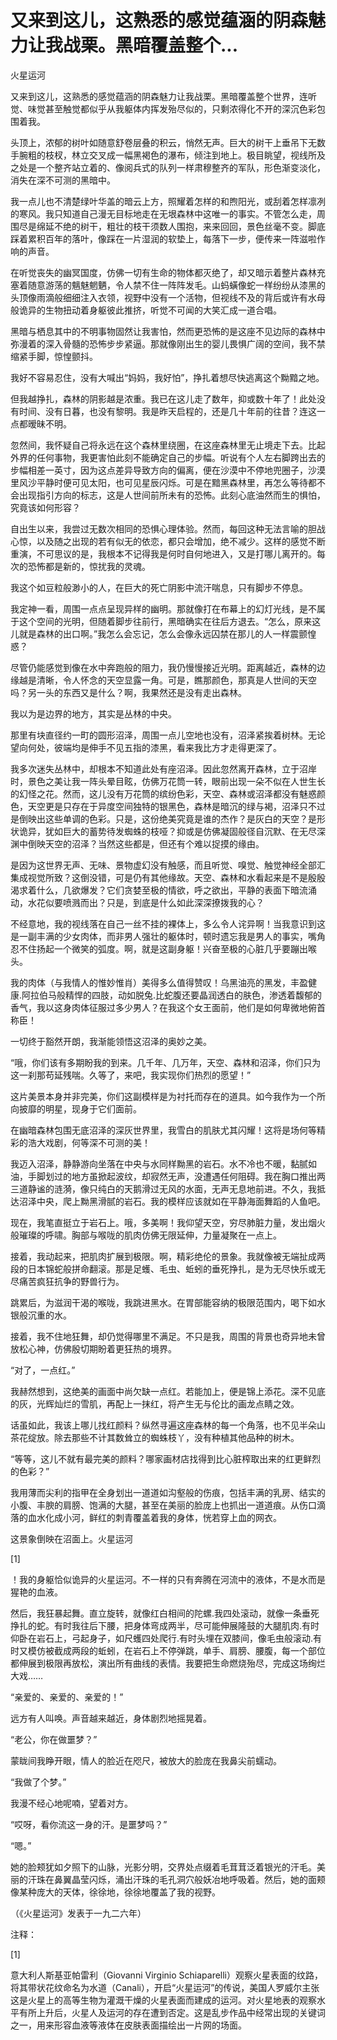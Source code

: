 # 又来到这儿，这熟悉的感觉蕴涵的阴森魅力让我战栗。黑暗覆盖整个...

火星运河

又来到这儿，这熟悉的感觉蕴涵的阴森魅力让我战栗。黑暗覆盖整个世界，连听觉、味觉甚至触觉都似乎从我躯体内挥发殆尽似的，只剩浓得化不开的深沉色彩包围着我。

头顶上，浓郁的树叶如随意舒卷层叠的积云，悄然无声。巨大的树干上垂吊下无数手腕粗的枝杈，林立交叉成一幅黑褐色的瀑布，倾注到地上。极目眺望，视线所及之处是一个整齐站立着的、像阅兵式的队列一样肃穆整齐的军队，形色渐变淡化，消失在深不可测的黑暗中。

我一点儿也不清楚绿叶华盖的暗云上方，照耀着怎样的和煦阳光，或刮着怎样凛冽的寒风。我只知道自己漫无目标地走在无垠森林中这唯一的事实。不管怎么走，周围尽是绵延不绝的树干，粗壮的枝干须数人围抱，来来回回，景色丝毫不变。脚底踩着累积百年的落叶，像踩在一片湿润的软垫上，每落下一步，便传来一阵滋啦作响的声音。

在听觉丧失的幽冥国度，仿佛一切有生命的物体都灭绝了，却又暗示着整片森林充塞着随意游荡的魑魅魍魉，令人禁不住一阵阵发毛。山蚂蟥像蛇一样纷纷从漆黑的头顶像雨滴般细细注入衣领，视野中没有一个活物，但视线不及的背后或许有水母般诡异的生物扭动着身躯彼此推挤，听觉不可闻的大笑汇成一道合唱。

黑暗与栖息其中的不明事物固然让我害怕，然而更恐怖的是这座不见边际的森林中弥漫着的深入骨髓的恐怖步步紧逼。那就像刚出生的婴儿畏惧广阔的空间，我不禁缩紧手脚，惊惶颤抖。

我好不容易忍住，没有大喊出“妈妈，我好怕”，挣扎着想尽快逃离这个黝黯之地。

但我越挣扎，森林的阴影越是浓重。我已在这儿走了数年，抑或数十年了！此处没有时间、没有日暮，也没有黎明。我是昨天启程的，还是几十年前的往昔？连这一点都暧昧不明。

忽然间，我怀疑自己将永远在这个森林里绕圈，在这座森林里无止境走下去。比起外界的任何事物，我更害怕此刻不能确定自己的步幅。听说有个人左右脚跨出去的步幅相差一英寸，因为这点差异导致方向的偏离，便在沙漠中不停地兜圈子，沙漠里风沙平静时便可见太阳，也可见星辰闪烁。可是在黯黑森林里，再怎么等待都不会出现指引方向的标志，这是人世间前所未有的恐怖。此刻心底油然而生的惧怕，究竟该如何形容？

自出生以来，我尝过无数次相同的恐惧心理体验。然而，每回这种无法言喻的胆战心惊，以及随之出现的若有似无的依恋，都只会增加，绝不减少。这样的感觉不断重演，不可思议的是，我根本不记得我是何时自何地进入，又是打哪儿离开的。每次的恐怖都是新的，惊扰我的灵魂。

我这个如豆粒般渺小的人，在巨大的死亡阴影中流汗喘息，只有脚步不停息。

我定神一看，周围一点点呈现异样的幽明。那就像打在布幕上的幻灯光线，是不属于这个空间的光明，但随着脚步往前行，黑暗确实在往后方退去。“怎么，原来这儿就是森林的出口啊。”我怎么会忘记，怎么会像永远囚禁在那儿的人一样震颤惶惑？

尽管仍能感觉到像在水中奔跑般的阻力，我仍慢慢接近光明。距离越近，森林的边缘越是清晰，令人怀念的天空显露一角。可是，瞧那颜色，那真是人世间的天空吗？另一头的东西又是什么？啊，我果然还是没有走出森林。

我以为是边界的地方，其实是丛林的中央。

那里有块直径约一町的圆形沼泽，周围一点儿空地也没有，沼泽紧挨着树林。无论望向何处，彼端均是伸手不见五指的漆黑，看来我比方才走得更深了。

我多次迷失丛林中，却根本不知道此处有座沼泽。因此忽然离开森林，立于沼岸时，景色之美让我一阵头晕目眩，仿佛万花筒一转，眼前出现一朵不似在人世生长的幻怪之花。然而，这儿没有万花筒的缤纷色彩，天空、森林或沼泽都没有魅惑颜色，天空更是只存在于异度空间独特的银黑色，森林是暗沉的绿与褐，沼泽只不过是倒映出这些单调的色彩。只是，这份绝美究竟是谁的杰作？是灰白的天空？是形状诡异，犹如巨大的蓄势待发蜘蛛的枝哑？抑或是仿佛凝固般径自沉默、在无尽深渊中倒映天空的沼泽？当然这些都是，但还有个难以捉摸的缘由。

是因为这世界无声、无味、景物虚幻没有触感，而且听觉、嗅觉、触觉神经全部汇集成视觉所致？这倒没错，可是仍有其他缘故。天空、森林和水看起来是不是殷殷渴求着什么，几欲爆发？它们贪婪至极的情欲，呼之欲出，平静的表面下暗流涌动，水花似要喷溅而出？只是，到底是什么如此深深撩拨我的心？

不经意地，我的视线落在自己一丝不挂的裸体上，多么令人诧异啊！当我意识到这是一副丰满的少女肉体，而非男人强壮的躯体时，顿时遗忘我是男人的事实，嘴角忍不住扬起一个微笑的弧度。啊，就是这副身躯！兴奋至极的心脏几乎要蹦出喉头。

我的肉体（与我情人的惟妙惟肖）美得多么值得赞叹！乌黑油亮的黑发，丰盈健康.阿拉伯马般精悍的四肢，动如脱兔.比蛇腹还要晶润透白的肤色，渗透着馥郁的香气，我以这身肉体征服过多少男人？在我这个女王面前，他们是如何卑微地俯首称臣！

一切终于豁然开朗，我渐能领悟这沼泽的奥妙之美。

“哦，你们该有多期盼我的到来。几千年、几万年，天空、森林和沼泽，你们只为这一刹那苟延残喘。久等了，来吧，我实现你们热烈的愿望！”

这片美景本身并非完美，你们这副模样是为衬托而存在的道具。如今我作为一个所向披靡的明星，现身于它们面前。

在幽暗森林包围无底沼泽的深灰世界里，我雪白的肌肤尤其闪耀！这将是场何等精彩的浩大戏剧，何等深不可测的美！

我迈入沼泽，静静游向坐落在中央与水同样黝黑的岩石。水不冷也不暖，黏腻如油，手脚划过的地方虽掀起波纹，却寂然无声，没遭遇任何阻碍。我在胸口推出两三道静谧的涟漪，像只纯白的天鹅滑过无风的水面，无声无息地前进。不久，我抵达沼泽中央，爬上黝黑滑腻的岩石。我的模样应该就如在平静海面舞蹈的人鱼吧。

现在，我笔直挺立于岩石上。哦，多美啊！我仰望天空，穷尽肺脏力量，发出烟火般璀璨的呼啸。胸部与喉咙的肌肉仿佛无限延伸，力量凝聚在一点上。

接着，我动起来，把肌肉扩展到极限。啊，精彩绝伦的景象。我就像被无端扯成两段的日本锦蛇般拼命翻滚。那是足蠖、毛虫、蚯蚓的垂死挣扎，是为无尽快乐或无尽痛苦疯狂抗争的野兽行为。

跳累后，为滋润干渴的喉咙，我跳进黑水。在胃部能容纳的极限范围内，喝下如水银般沉重的水。

接着，我不住地狂舞，却仍觉得哪里不满足。不只是我，周围的背景也奇异地未曾放松心神，仿佛殷切期盼着更狂热的境界。

“对了，一点红。”

我赫然想到，这绝美的画面中尚欠缺一点红。若能加上，便是锦上添花。深不见底的灰，光辉灿烂的雪肌，再配上一抹红，将产生无与伦比的画龙点睛之效。

话虽如此，我该上哪儿找红颜料？纵然寻遍这座森林的每一个角落，也不见半朵山茶花绽放。除去那些不计其数耸立的蜘蛛枝丫，没有种植其他品种的树木。

“等等，这儿不就有最完美的颜料？哪家画材店找得到比心脏榨取出来的红更鲜烈的色彩？”

我用薄而尖利的指甲在全身划出一道道如沟壑般的伤痕，包括丰满的乳房、结实的小腹、丰腴的肩膀、饱满的大腿，甚至在美丽的脸庞上也抓出一道道痕。从伤口滴落的血水化成小河，鲜红的刺青覆盖着我的身体，恍若穿上血的网衣。

这景象倒映在沼面上。火星运河

[1]

！我的身躯恰似诡异的火星运河。不一样的只有奔腾在河流中的液体，不是水而是猩艳的血液。

然后，我狂暴起舞。直立旋转，就像红白相间的陀螺.我四处滚动，就像一条垂死挣扎的蛇。有时我往后下腰，把身体弯成两半，尽可能伸展隆鼓的大腿肌肉.有时仰卧在岩石上，弓起身子，如尺蠖四处爬行.有时头埋在双膝间，像毛虫般滚动.有时又模仿被截成两段的蚯蚓，在岩石上不停弹跳，单手、肩膀、腰腹，每一个部位都伸展到极限再放松，演出所有曲线的表情。我要把生命燃烧殆尽，完成这场绚烂大戏……

“亲爱的、亲爱的、亲爱的！”

远方有人叫唤。声音越来越近，身体剧烈地摇晃着。

“老公，你在做噩梦？”

蒙眬间我睁开眼，情人的脸近在咫尺，被放大的脸庞在我鼻尖前蠕动。

“我做了个梦。”

我漫不经心地呢喃，望着对方。

“哎呀，看你流这一身的汗。是噩梦吗？”

“嗯。”

她的脸颊犹如夕照下的山脉，光影分明，交界处点缀着毛茸茸泛着银光的汗毛。美丽的汗珠在鼻翼晶莹闪烁，涌出汗珠的毛孔洞穴般妖冶地呼吸着。然后，她的面颊像某种庞大的天体，徐徐地，徐徐地覆盖了我的视野。

（《火星运河》发表于一九二六年）

注释：

[1]

意大利人斯基亚帕雷利（Giovanni Virginio Schiaparelli）观察火星表面的纹路，将其带状花纹命名为水道（Canali），开启“火星运河”的传说，美国人罗威尔主张这是火星上的高等生物为灌溉干燥的火星表面而建成的运河。对火星地表的观察水平有所上升后，火星人及运河的存在遭到否定。这是乱步作品中经常出现的关键词之一，用来形容血液等液体在皮肤表面描绘出一片网的场面。
